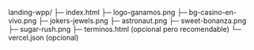 landing-wpp/
├─ index.html
├─ logo-ganamos.png
├─ bg-casino-en-vivo.png
├─ jokers-jewels.png
├─ astronaut.png
├─ sweet-bonanza.png
├─ sugar-rush.png
├─ terminos.html        (opcional pero recomendable)
└─ vercel.json          (opcional)
